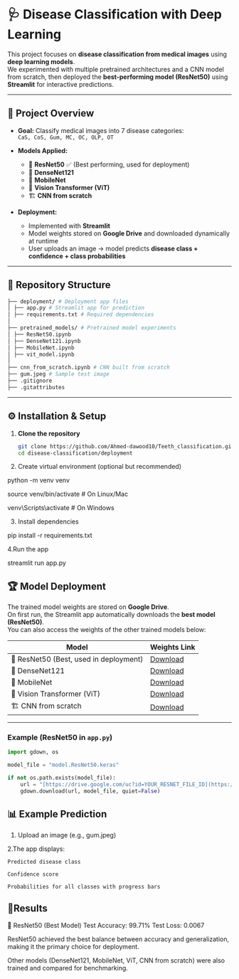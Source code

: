 # 🩺 Disease Classification with Deep Learning

This project focuses on **disease classification from medical images** using **deep learning models**.  
We experimented with multiple pretrained architectures and a CNN model from scratch, then deployed the **best-performing model (ResNet50)** using **Streamlit** for interactive predictions.

---

## 🚀 Project Overview

- **Goal:** Classify medical images into 7 disease categories:  
  `CaS, CoS, Gum, MC, OC, OLP, OT`  

- **Models Applied:**
  - 🧩 **ResNet50** ✅ (Best performing, used for deployment)
  - 🔬 **DenseNet121**
  - 📱 **MobileNet**
  - 🧠 **Vision Transformer (ViT)**
  - 🏗️ **CNN from scratch**

- **Deployment:**
  - Implemented with **Streamlit**  
  - Model weights stored on **Google Drive** and downloaded dynamically at runtime  
  - User uploads an image → model predicts **disease class + confidence + class probabilities**  

---

## 📂 Repository Structure

``` bash
├── deployment/ # Deployment app files
│ ├── app.py # Streamlit app for prediction
│ ├── requirements.txt # Required dependencies
│
├── pretrained_models/ # Pretrained model experiments
│ ├── ResNet50.ipynb
│ ├── DenseNet121.ipynb
│ ├── MobileNet.ipynb
│ ├── vit_model.ipynb
│
├── cnn_from_scratch.ipynb # CNN built from scratch
├── gum.jpeg # Sample test image
├── .gitignore
├── .gitattributes

```


---

## ⚙️ Installation & Setup

1. **Clone the repository**
   ```bash
   git clone https://github.com/Ahmed-dawood10/Teeth_classification.git
   cd disease-classification/deployment
   ```

2. Create virtual environment (optional but recommended)

python -m venv venv

source venv/bin/activate     # On Linux/Mac

venv\Scripts\activate        # On Windows

3. Install dependencies

pip install -r requirements.txt

4.Run the app

streamlit run app.py


## 🏆 Model Deployment

The trained model weights are stored on **Google Drive**.  
On first run, the Streamlit app automatically downloads the **best model (ResNet50)**.  
You can also access the weights of the other trained models below:

| Model            | Weights Link                                                                 |
|------------------|-------------------------------------------------------------------------------|
| 🧩 ResNet50 (Best, used in deployment) | [Download](https://drive.google.com/uc?id=1Gvs0ZuMX1UQi6SPaNhekh_C7jJ505r9N) |
| 🔬 DenseNet121   | [Download](https://drive.google.com/uc?id=11gvBNuEDsG-TeW0suH0pz-0NH88xB1Y2) |
| 📱 MobileNet     | [Download](https://drive.google.com/uc?id=1wFf8zw8qI1ocRv02lm9PvLzCraypjKI6) |
| 🧠 Vision Transformer (ViT) | [Download](https://drive.google.com/uc?id=1nT2zuvx6jvkcmujiFQ7-ZMrsB_QnCU2w) |
| 🏗️ CNN from scratch | [Download](https://drive.google.com/uc?id=1drxz-YdfFybW_01ZyWFRubysislr3qKa) |


---

### Example (ResNet50 in `app.py`)
```python
import gdown, os

model_file = "model.ResNet50.keras"

if not os.path.exists(model_file):
    url = "[https://drive.google.com/uc?id=YOUR_RESNET_FILE_ID](https://drive.google.com/uc?id=YOUR_RESNET_FILE_ID](https://drive.google.com/file/d/1Gvs0ZuMX1UQi6SPaNhekh_C7jJ505r9N/view?usp=drive_link)"
    gdown.download(url, model_file, quiet=False)

```

## 📊 Example Prediction

1. Upload an image (e.g., gum.jpeg)

2.The app displays:

    Predicted disease class
    
    Confidence score
    
    Probabilities for all classes with progress bars
## 🔮Results

📌 ResNet50 (Best Model)
Test Accuracy: 99.71%
Test Loss: 0.0067

ResNet50 achieved the best balance between accuracy and generalization, making it the primary choice for deployment.

Other models (DenseNet121, MobileNet, ViT, CNN from scratch) were also trained and compared for benchmarking.
